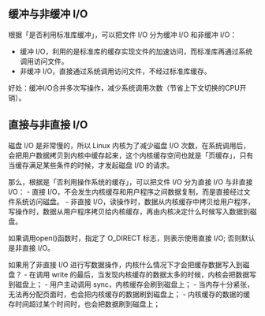 ## 缓冲与非缓冲 I/O
根据「是否利用标准库缓冲」，可以把文件 I/O 分为缓冲 I/O 和非缓冲 I/O： 
- 缓冲 I/O，利用的是标准库的缓存实现文件的加速访问，而标准库再通过系统调用访问文件。 
- 非缓冲 I/O，直接通过系统调用访问文件，不经过标准库缓存。

好处：缓冲I/O合并多次写操作，减少系统调用次数（节省上下文切换的CPU开销）。

## 直接与非直接 I/O
磁盘 I/O 是非常慢的，所以 Linux 内核为了减少磁盘 I/O 次数，在系统调用后，会把用户数据拷贝到内核中缓存起来，这个内核缓存空间也就是「页缓存」，只有当缓存满足某些条件的时候，才发起磁盘 I/O 的请求。

那么，根据是「否利用操作系统的缓存」，可以把文件 I/O 分为直接 I/O 与非直接 I/O：
    - 直接 I/O，不会发生内核缓存和用户程序之间数据复制，而是直接经过文件系统访问磁盘。
    - 非直接 I/O，读操作时，数据从内核缓存中拷贝给用户程序，写操作时，数据从用户程序拷贝给内核缓存，再由内核决定什么时候写入数据到磁盘。

如果调用open()函数时，指定了 O_DIRECT 标志，则表示使用直接 I/O; 否则默认是非直接 I/O。

如果用了非直接 I/O 进行写数据操作，内核什么情况下才会把缓存数据写入到磁盘？
    - 在调用 write 的最后，当发现内核缓存的数据太多的时候，内核会把数据写到磁盘上； 
    - 用户主动调用 sync，内核缓存会刷到磁盘上； 
    - 当内存十分紧张，无法再分配页面时，也会把内核缓存的数据刷到磁盘上； 
    - 内核缓存的数据的缓存时间超过某个时间时，也会把数据刷到磁盘上；
